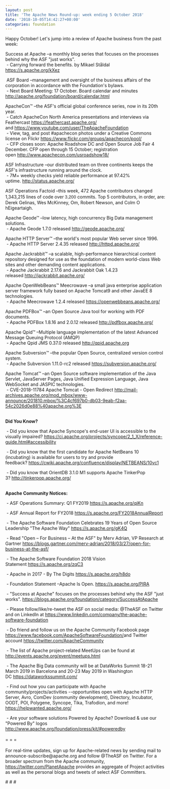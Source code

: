 ```yaml
---
layout: post
title: 'The Apache News Round-up: week ending 5 October 2018'
date: '2018-10-05T14:42:27+00:00'
categories: foundation
---
```

<div> 
    <p>Happy October! Let's jump into a review of Apache business from the past week:</p> 
  </div> 
  <p>Success at Apache –a monthly blog series that focuses on the processes behind why the ASF &quot;just works&quot;.<br />&nbsp;- Carrying forward the benefits. by&nbsp;Mikael Ståldal <a href="https://s.apache.org/kXez">https://s.apache.org/kXez</a></p> 
  <p>&nbsp;ASF Board –management and oversight of the business affairs of the corporation in accordance with the Foundation's bylaws.<br />&nbsp;- Next Board Meeting: 17 October. Board calendar and minutes <a href="http://apache.org/foundation/board/calendar.html">http://apache.org/foundation/board/calendar.html</a></p> 
  <div> 
    <p>ApacheCon™ –the ASF's official global conference series, now in its 20th year.<br />&nbsp;- Catch ApacheCon North America presentations and interviews via Feathercast&nbsp;<a href="https://feathercast.apache.org/">https://feathercast.apache.org/</a> and&nbsp;<a href="https://www.youtube.com/user/TheApacheFoundation">https://www.youtube.com/user/TheApacheFoundation</a><br />&nbsp;- View, tag, and post #apachecon photos under a Creative Commons license on Flickr&nbsp;<a href="https://www.flickr.com/groups/apachecon/pool/">https://www.flickr.com/groups/apachecon/pool/</a><br />&nbsp;- CFP closes soon: Apache Roadshow DC and Open Source Job Fair 4 December. CFP open through 15 October; registration open&nbsp;<a href="http://www.apachecon.com/usroadshow18/">http://www.apachecon.com/usroadshow18/</a></p> 
    <p>ASF Infrastructure –our distributed team on three continents keeps the ASF's infrastructure running around the clock.<br />&nbsp;- 7M+ weekly checks yield reliable performance at 97.42% uptime.&nbsp;<a href="http://status.apache.org/">http://status.apache.org/</a></p> 
    <p>ASF Operations Factoid&nbsp;–this week, 472 Apache contributors changed 1,343,215 lines of code over <font color="#333333" face="Helvetica Neue, Helvetica, Arial, sans-serif"><span style="font-size: 14px;">3,200</span></font>&nbsp;commits. Top 5 contributors, in order, are: Derek Gelinas, Wes McKinney, Om, Robert Newson, and Colm O hEigeartaigh.</p> 
    <p> </p> 
    <p>Apache Geode™ –low latency, high concurrency Big Data management solutions.<br />&nbsp;-&nbsp;Apache Geode 1.7.0 released&nbsp;<a href="http://geode.apache.org/">http://geode.apache.org/</a></p> 
    <p>Apache HTTP Server™ –the world's most popular Web server since 1996.<br />&nbsp;- Apache HTTP Server 2.4.35 released&nbsp;<a href="http://httpd.apache.org/">http://httpd.apache.org/</a></p> 
    <p>Apache Jackrabbit™ –a scalable, high-performance hierarchical content repository designed for use as the foundation of modern world-class Web sites and other demanding content applications.<br />&nbsp;-&nbsp;Apache Jackrabbit 2.17.6 and Jackrabbit Oak 1.4.23 released&nbsp;<a href="http://jackrabbit.apache.org/">http://jackrabbit.apache.org/</a> </p> 
    <p>Apache OpenWebBeans™ Meecrowave –a small java enterprise application server framework fully based on Apache Tomcat9 and other JavaEE 8 technologies.<br />&nbsp;-&nbsp;Apache Meecrowave 1.2.4 released&nbsp;<a href="https://openwebbeans.apache.org/">https://openwebbeans.apache.org/</a></p> 
    <p>Apache PDFBox™ –an Open Source Java tool for working with PDF documents.<br />&nbsp;-&nbsp;Apache PDFBox 1.8.16 and 2.0.12 released&nbsp;<a href="http://pdfbox.apache.org/">http://pdfbox.apache.org/</a></p> 
    <p>Apache Qpid™ –Multiple language implementation of the latest Advanced Message Queuing Protocol (AMQP)<br />&nbsp;- Apache Qpid JMS 0.37.0 released&nbsp;<a href="http://qpid.apache.org">http://qpid.apache.org</a></p> 
    <p>Apache Subversion™ –the popular&nbsp;Open Source, centralized version control system.<br />&nbsp;- Apache Subversion 1.11.0-rc2 released&nbsp;<a href="https://subversion.apache.org/">https://subversion.apache.org/</a></p> 
    <p>Apache Tomcat™ –an Open Source software implementation of the Java Servlet, JavaServer Pages, Java Unified Expression Language, Java WebSocket and JASPIC technologies.<br />&nbsp;-&nbsp;CVE-2018-11784 Apache Tomcat - Open Redirect&nbsp;<a href="http://mail-archives.apache.org/mod_mbox/www-announce/201810.mbox/%3C4cf697b0-db03-9eab-f2aa-54c2026d0e88%40apache.org%3E">http://mail-archives.apache.org/mod_mbox/www-announce/201810.mbox/%3C4cf697b0-db03-9eab-f2aa-54c2026d0e88%40apache.org%3E</a><br /><br /></p> 
    <p> </p> 
    <p><strong>Did You Know?</strong></p> 
    <div> 
      <p>&nbsp;- Did you know that Apache Syncope's&nbsp;end-user UI is accessible to the visually impaired?&nbsp;<a href="https://ci.apache.org/projects/syncope/2_1_X/reference-guide.html#accessibility">https://ci.apache.org/projects/syncope/2_1_X/reference-guide.html#accessibility</a></p> 
      <p>&nbsp;- Did you know that the first candidate for Apache NetBeans 10 (incubating) is available for users to try and provide feedback?&nbsp;<a href="https://cwiki.apache.org/confluence/display/NETBEANS/10vc1">https://cwiki.apache.org/confluence/display/NETBEANS/10vc1</a></p> 
      <p>&nbsp;- Did you know that OrientDB 3.1.0 M1 supports Apache TinkerPop 3?&nbsp;<a href="http://tinkerpop.apache.org/">http://tinkerpop.apache.org/</a><br /><br /></p> 
      <p><strong>Apache Community Notices:</strong></p> 
    </div> 
    <p>&nbsp;- ASF Operations Summary: Q1 FY2019 <a href="https://s.apache.org/qiKn">https://s.apache.org/qiKn</a></p> 
    <p>&nbsp;- ASF Annual Report for FY2018&nbsp;<a href="https://s.apache.org/FY2018AnnualReport">https://s.apache.org/FY2018AnnualReport</a></p> 
    <p>&nbsp;- The Apache<span style="font-size: 10.8333px;"> </span>Software Foundation Celebrates 19 Years of Open Source Leadership &quot;The Apache Way&quot;&nbsp;<a href="https://s.apache.org/gK4Q">https://s.apache.org/gK4Q</a></p> 
    <p>&nbsp;- Read &quot;Open – For Business – At the ASF&quot; by Merv Adrian, VP Research at Gartner&nbsp;<a href="https://blogs.gartner.com/merv-adrian/2018/03/27/open-for-business-at-the-asf/">https://blogs.gartner.com/merv-adrian/2018/03/27/open-for-business-at-the-asf/</a><br /></p> 
    <p>&nbsp;- The Apache Software Foundation 2018 Vision Statement&nbsp;<a href="https://s.apache.org/zqC3">https://s.apache.org/zqC3</a></p> 
    <p>&nbsp;- Apache in 2017 - By The Digits&nbsp;<a href="https://s.apache.org/h8do">https://s.apache.org/h8do</a></p> 
    <p>&nbsp;- Foundation Statement –Apache Is Open. <a href="https://s.apache.org/PIRA">https://s.apache.org/PIRA</a></p> 
    <div> 
      <p>&nbsp;- &quot;Success at Apache&quot; focuses on the processes behind why the ASF &quot;just works&quot;. <a href="https://blogs.apache.org/foundation/category/SuccessAtApache">https://blogs.apache.org/foundation/category/SuccessAtApache</a></p> 
    </div> 
    <div> 
      <p>&nbsp;- Please follow/like/re-tweet the ASF on social media: @TheASF on Twitter and on LinkedIn at <a href="https://www.linkedin.com/company/the-apache-software-foundation">https://www.linkedin.com/company/the-apache-software-foundation</a></p> 
      <p>&nbsp;- Do friend and follow us on the Apache Community Facebook page <a href="https://www.facebook.com/ApacheSoftwareFoundation/">https://www.facebook.com/ApacheSoftwareFoundation/</a>and Twitter account <a href="https://twitter.com/ApacheCommunity">https://twitter.com/ApacheCommunity</a></p> 
    </div> 
    <div> 
      <p><a href="https://feathercast.apache.org/"></a></p> 
    </div> 
    <div> 
      <p>&nbsp;- The list of Apache project-related MeetUps can be found at <a href="http://events.apache.org/event/meetups.html">http://events.apache.org/event/meetups.html</a></p> 
    </div> 
    <div> 
      <p>&nbsp;- The Apache Big Data community will be at&nbsp;DataWorks Summit 18-21 March 2019 in Barcelona and&nbsp;20-23 May 2019 in Washington DC&nbsp;<a href="https://dataworkssummit.com/">https://dataworkssummit.com/</a></p> 
      <p>&nbsp;- Find out how you can participate with Apache community/projects/activities --opportunities open with Apache HTTP Server, Avro, ComDev (community development), Directory, Incubator, OODT, POI, Polygene, Syncope, Tika, Trafodion, and more! <a href="https://helpwanted.apache.org/">https://helpwanted.apache.org/</a></p> 
    </div> 
    <div>&nbsp;- Are your software solutions Powered by Apache? Download &amp; use our &quot;Powered By&quot; logos <a href="http://www.apache.org/foundation/press/kit/#poweredby">http://www.apache.org/foundation/press/kit/#poweredby</a></div> 
    <div><br /></div> 
    <div>= = =</div> 
    <div><br /></div> 
    <div>For real-time updates, sign up for Apache-related news by sending mail to announce-subscribe@apache.org and follow @TheASF on Twitter. For a broader spectrum from the Apache community, <a href="https://twitter.com/PlanetApache">https://twitter.com/PlanetApache</a> provides an aggregate of Project activities as well as the personal blogs and tweets of select ASF Committers.</div> 
    <p># # #&nbsp;</p> 
  </div>
